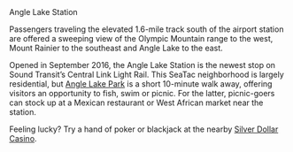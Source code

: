 <div class="stop-title">Angle Lake Station</div>
 
Passengers traveling the elevated 1.6-mile track south of the airport station are offered a sweeping view of the Olympic Mountain range to the west, Mount Rainier to the southeast and Angle Lake to the east.
 
Opened in September 2016, the Angle Lake Station is the newest stop on Sound Transit’s Central Link Light Rail. This SeaTac neighborhood is largely residential, but [Angle Lake Park](http://www.ci.seatac.wa.us/index.aspx?page=144) is a short 10-minute walk away, offering visitors an opportunity to fish, swim or picnic. For the latter, picnic-goers can stock up at a Mexican restaurant or West African market near the station. 

Feeling lucky? Try a hand of poker or blackjack at the nearby [Silver Dollar Casino](http://seataccasino.com/). 
